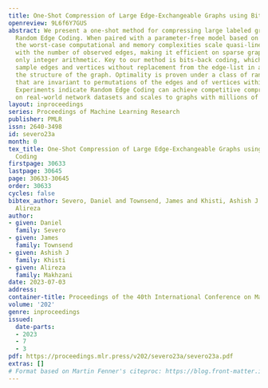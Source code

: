 ```yaml
---
title: One-Shot Compression of Large Edge-Exchangeable Graphs using Bits-Back Coding
openreview: 9L6f6Y7GUS
abstract: We present a one-shot method for compressing large labeled graphs called
  Random Edge Coding. When paired with a parameter-free model based on Pólya’s Urn,
  the worst-case computational and memory complexities scale quasi-linearly and linearly
  with the number of observed edges, making it efficient on sparse graphs, and requires
  only integer arithmetic. Key to our method is bits-back coding, which is used to
  sample edges and vertices without replacement from the edge-list in a way that preserves
  the structure of the graph. Optimality is proven under a class of random graph models
  that are invariant to permutations of the edges and of vertices within an edge.
  Experiments indicate Random Edge Coding can achieve competitive compression performance
  on real-world network datasets and scales to graphs with millions of nodes and edges.
layout: inproceedings
series: Proceedings of Machine Learning Research
publisher: PMLR
issn: 2640-3498
id: severo23a
month: 0
tex_title: One-Shot Compression of Large Edge-Exchangeable Graphs using Bits-Back
  Coding
firstpage: 30633
lastpage: 30645
page: 30633-30645
order: 30633
cycles: false
bibtex_author: Severo, Daniel and Townsend, James and Khisti, Ashish J and Makhzani,
  Alireza
author:
- given: Daniel
  family: Severo
- given: James
  family: Townsend
- given: Ashish J
  family: Khisti
- given: Alireza
  family: Makhzani
date: 2023-07-03
address: 
container-title: Proceedings of the 40th International Conference on Machine Learning
volume: '202'
genre: inproceedings
issued:
  date-parts:
  - 2023
  - 7
  - 3
pdf: https://proceedings.mlr.press/v202/severo23a/severo23a.pdf
extras: []
# Format based on Martin Fenner's citeproc: https://blog.front-matter.io/posts/citeproc-yaml-for-bibliographies/
---
```

